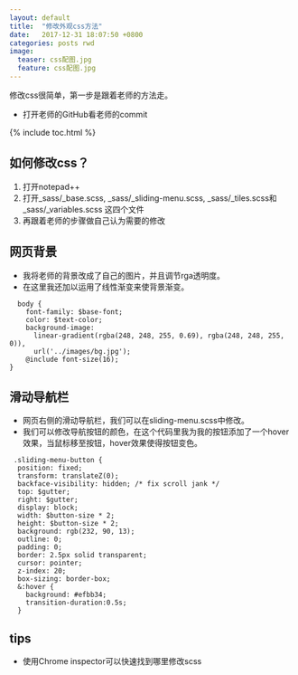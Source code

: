 ```yaml
---
layout: default
title:  "修改外观css方法"
date:   2017-12-31 18:07:50 +0800
categories: posts rwd
image:
  teaser: css配图.jpg
  feature: css配图.jpg
---
```



修改css很简单，第一步是跟着老师的方法走。
- 打开老师的GitHub看老师的commit


{% include toc.html %}

## 如何修改css？
1. 打开notepad++
2. 打开_sass/_base.scss, _sass/_sliding-menu.scss, _sass/_tiles.scss和 _sass/_variables.scss 这四个文件
3. 再跟着老师的步骤做自己认为需要的修改

## 网页背景
- 我将老师的背景改成了自己的图片，并且调节rga透明度。
- 在这里我还加以运用了线性渐变来使背景渐变。

```
  body {
    font-family: $base-font;
	color: $text-color;
	background-image: 
	  linear-gradient(rgba(248, 248, 255, 0.69), rgba(248, 248, 255, 0)),
      url('../images/bg.jpg');
	@include font-size(16);
}
```


## 滑动导航栏
- 网页右侧的滑动导航栏，我们可以在sliding-menu.scss中修改。
- 我们可以修改导航按钮的颜色，在这个代码里我为我的按钮添加了一个hover效果，当鼠标移至按钮，hover效果使得按钮变色。

```
 .sliding-menu-button {
  position: fixed;
  transform: translateZ(0);
  backface-visibility: hidden; /* fix scroll jank */
  top: $gutter;
  right: $gutter;
  display: block;
  width: $button-size * 2;
  height: $button-size * 2;
  background: rgb(232, 90, 13);
  outline: 0;
  padding: 0;
  border: 2.5px solid transparent;
  cursor: pointer;
  z-index: 20;
  box-sizing: border-box;
  &:hover {
    background: #efbb34;
    transition-duration:0.5s;
  }
```

## tips
- 使用Chrome inspector可以快速找到哪里修改scss